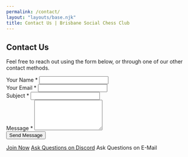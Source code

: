 ```yaml
---
permalink: /contact/
layout: "layouts/base.njk"
title: Contact Us | Brisbane Social Chess Club
---
```


<section class="section">
    <h2>Contact Us</h2>
    <p>Feel free to reach out using the form below, or through one of our other contact methods.</p>
    <form action="#" method="POST" class="form-contact" novalidate>
        <div class="form-group">
            <label for="name">Your Name <span aria-hidden="true">*</span> </label>
            <input type="text" id="name" name="name" required />
        </div>
        <div class="form-group">
            <label for="email">Your Email <span aria-hidden="true">*</span> </label>
            <input type="email" id="email" name="email" required />
        </div>
        <div class="form-group">
            <label for="subject">Subject <span aria-hidden="true">*</span> </label>
            <input type="text" id="subject" name="subject" required />
        </div>
        <div class="form-group">
            <label for="message">Message <span aria-hidden="true">*</span> </label>
            <textarea id="message" name="message" rows="5" required></textarea>
        </div>
        <button type="submit" class="button button--main">Send Message</button>
    </form>
    <div class="button-group contact-actions">
        <a href="/register" class="button">Join Now</a>
        <a href="https://discord.com/invite/JWBKhQmzvD" class="button">Ask Questions on Discord</a>
        <a data-email-href class="button email-obfuscated">Ask Questions on E-Mail</a>
    </div>
</section>
